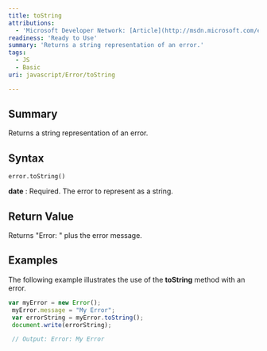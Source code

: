 ```yaml
---
title: toString
attributions:
  - 'Microsoft Developer Network: [Article](http://msdn.microsoft.com/en-us/library/ie/jj155283(v=vs.94).aspx)'
readiness: 'Ready to Use'
summary: 'Returns a string representation of an error.'
tags:
  - JS
  - Basic
uri: javascript/Error/toString

---
```

## Summary

Returns a string representation of an error.

## Syntax

    error.toString()

**date**
:   Required. The error to represent as a string.

## Return Value

Returns "Error: " plus the error message.

## Examples

The following example illustrates the use of the **toString** method with an error.

``` js
var myError = new Error();
 myError.message = "My Error";
 var errorString = myError.toString();
 document.write(errorString);

 // Output: Error: My Error
```

